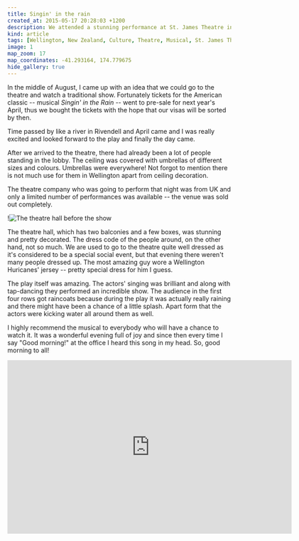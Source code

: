 ```yaml
---
title: Singin' in the rain
created_at: 2015-05-17 20:28:03 +1200
description: We attended a stunning performance at St. James Theatre in the centre of Wellington. The UK theatre group performed the American classic -- Singin' in the Rain -- and that evening it was raining happiness.
kind: article
tags: [Wellington, New Zealand, Culture, Theatre, Musical, St. James Theatre, Singing in the rain]
image: 1
map_zoom: 17
map_coordinates: -41.293164, 174.779675
hide_gallery: true
---
```


In the middle of August, I came up with an idea that we could go to the theatre and watch a traditional show. Fortunately tickets for the American classic -- musical *Singin' in the Rain* -- went to pre-sale for next year's April, thus we bought the tickets with the hope that our visas will be sorted by then.

Time passed by like a river in Rivendell and April came and I was really excited and looked forward to the play and finally the day came.

After we arrived to the theatre, there had already been a lot of people standing in the lobby. The ceiling was covered with umbrellas of different sizes and colours. Umbrellas were everywhere! Not forgot to mention there is not much use for them in Wellington apart from ceiling decoration.

The theatre company who was going to perform that night was from UK and only a limited number of performances was available -- the venue was sold out completely.

!![The theatre hall before the show](2)

The theatre hall, which has two balconies and a few boxes, was stunning and pretty decorated. The dress code of the people around, on the other hand, not so much. We are used to go to the theatre quite well dressed as it's considered to be a special social event, but that evening there weren't many people dressed up. The most amazing guy wore a Wellington Huricanes' jersey -- pretty special dress for him I guess.

The play itself was amazing. The actors' singing was brilliant and along with tap-dancing they performed an incredible show. The audience in the first four rows got raincoats because during the play it was actually really raining and there might have been a chance of a little splash. Apart form that the actors were kicking water all around them as well.

I highly recommend the musical to everybody who will have a chance to watch it. It was a wonderful evening full of joy and since then every time I say "Good morning!" at the office I heard this song in my head. So, good morning to all!

<div class="youtube"><iframe width="640" height="390" src="https://www.youtube.com/embed/GB2yiIoEtXw" frameborder="0" allowfullscreen></iframe></div>
